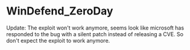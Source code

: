# WinDefend_ZeroDay
Update: The exploit won't work anymore, seems look like microsoft has responded to the bug with a silent patch instead of releasing a CVE. So don't expect the exploit to work anymore.
